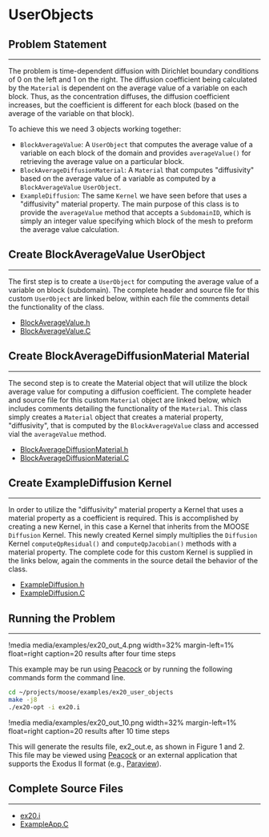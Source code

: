 # UserObjects

## Problem Statement
---

The problem is time-dependent diffusion with Dirichlet boundary conditions of 0 on the left and 1 on the right. The diffusion coefficient being calculated by the `Material` is dependent on the average value of a variable on each block. Thus, as the concentration diffuses, the diffusion coefficient increases, but the coefficient is different for each block (based on the average of the variable on that block).

To achieve this we need 3 objects working together:

- `BlockAverageValue`: A `UserObject` that computes the average value of a variable on each block of the domain and provides `averageValue()` for retrieving the average value on a particular block.
- `BlockAverageDiffusionMaterial`: A `Material` that computes "diffusivity" based on the average value of a variable as computed by a `BlockAverageValue` `UserObject`.
- `ExampleDiffusion`: The same `Kernel` we have seen before that uses a "diffusivity" material property. The main purpose of this class is to provide the `averageValue` method that accepts a `SubdomainID`, which is simply an integer value specifying which block of the mesh to preform the average value calculation.

## Create BlockAverageValue UserObject
---

The first step is to create a `UserObject` for computing the average value of a variable on block (subdomain). The complete header and source file for this custom `UserObject` are linked below, within each file the comments detail the functionality of the class.

- [BlockAverageValue.h](https://github.com/idaholab/moose/blob/devel/examples/ex20_user_objects/include/userobjects/BlockAverageValue.h)
- [BlockAverageValue.C](https://github.com/idaholab/moose/blob/devel/examples/ex20_user_objects/src/userobjects/BlockAverageValue.C)

## Create BlockAverageDiffusionMaterial Material
---

The second step is to create the Material object that will utilize the block average value for computing a diffusion coefficient. The complete header and source file for this custom `Material` object are linked below, which includes comments detailing the functionality of the `Material`. This class simply creates a `Material` object that creates a material property, "diffusivity", that is computed by the `BlockAverageValue` class and accessed vial the `averageValue` method.

- [BlockAverageDiffusionMaterial.h](https://github.com/idaholab/moose/blob/devel/examples/ex20_user_objects/include/materials/BlockAverageDiffusionMaterial.h)
- [BlockAverageDiffusionMaterial.C](https://github.com/idaholab/moose/blob/devel/examples/ex20_user_objects/src/materials/BlockAverageDiffusionMaterial.C)

## Create ExampleDiffusion Kernel
---

In order to utilize the "diffusivity" material property a Kernel that uses a material property as a coefficient is required. This is accomplished by creating a new Kernel, in this case a Kernel that inherits from the MOOSE `Diffusion` Kernel. This newly created Kernel simply multiplies the `Diffusion` Kernel `computeQpResidual()` and `computeQpJacobian()` methods with a material property. The complete code for this custom Kernel is supplied in the links below, again the comments in the source detail the behavior of the class.

- [ExampleDiffusion.h](https://github.com/idaholab/moose/blob/devel/examples/ex20_user_objects/include/kernels/ExampleDiffusion.h)
- [ExampleDiffusion.C](https://github.com/idaholab/moose/blob/devel/examples/ex20_user_objects/src/kernels/ExampleDiffusion.C)

## Running the Problem
---

!media media/examples/ex20_out_4.png width=32% margin-left=1% float=right caption=20 results after four time steps


This example may be run using [Peacock](Peacock.md) or by running the following commands form the command line.

```bash
cd ~/projects/moose/examples/ex20_user_objects
make -j8
./ex20-opt -i ex20.i
```

!media media/examples/ex20_out_10.png width=32% margin-left=1% float=right caption=20 results after 10 time steps

This will generate the results file, ex2_out.e, as shown in Figure 1 and 2. This file may be viewed using [Peacock](Peacock.md) or an external application that supports the Exodus II format (e.g., [Paraview](https://www.paraview.org/)).

## Complete Source Files
---

- [ex20.i](https://github.com/idaholab/moose/blob/devel/examples/ex20_user_objects/ex20.i)
- [ExampleApp.C](https://github.com/idaholab/moose/blob/devel/examples/ex20_user_objects/src/base/ExampleApp.C)
